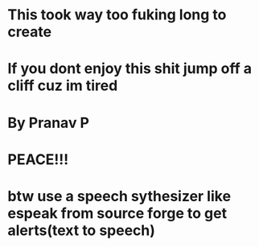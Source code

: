 # This took way too fuking long to create 
# If you dont enjoy this shit jump off a cliff cuz im tired
# By Pranav P 
# PEACE!!!
# btw use a speech sythesizer like espeak from source forge to get alerts(text to speech)
